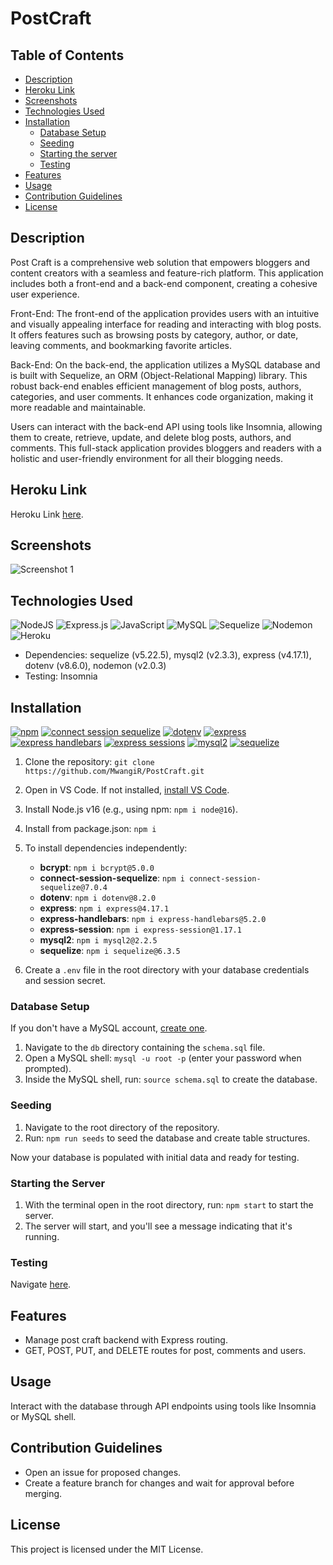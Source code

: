 # PostCraft

## Table of Contents

- [Description](#description)
- [Heroku Link](#heroku-link)
- [Screenshots](#screenshots)
- [Technologies Used](#technologies-used)
- [Installation](#installation)
  - [Database Setup](#database-setup)
  - [Seeding](#seeding)
  - [Starting the server](#starting-the-server)
  - [Testing](#testing)
- [Features](#features)
- [Usage](#usage)
- [Contribution Guidelines](#contribution-guidelines)
- [License](#license)

## Description

Post Craft is a comprehensive web solution that empowers bloggers and content creators with a seamless and feature-rich platform. This application includes both a front-end and a back-end component, creating a cohesive user experience.

Front-End: The front-end of the application provides users with an intuitive and visually appealing interface for reading and interacting with blog posts. It offers features such as browsing posts by category, author, or date, leaving comments, and bookmarking favorite articles.

Back-End: On the back-end, the application utilizes a MySQL database and is built with Sequelize, an ORM (Object-Relational Mapping) library. This robust back-end enables efficient management of blog posts, authors, categories, and user comments. It enhances code organization, making it more readable and maintainable.

Users can interact with the back-end API using tools like Insomnia, allowing them to create, retrieve, update, and delete blog posts, authors, and comments. This full-stack application provides bloggers and readers with a holistic and user-friendly environment for all their blogging needs.


## Heroku Link

Heroku Link [here](https://secret-caverns-70181-54b0d21b6c15.herokuapp.com).

## Screenshots

![Screenshot 1](./images/Screenshot.jpg)


## Technologies Used

![NodeJS](https://img.shields.io/badge/node.js-6DA55F?style=for-the-badge&logo=node.js&logoColor=white)
![Express.js](https://img.shields.io/badge/express.js-%23404d59.svg?style=for-the-badge&logo=express&logoColor=%2361DAFB)
![JavaScript](https://img.shields.io/badge/javascript-%23323330.svg?style=for-the-badge&logo=javascript&logoColor=%23F7DF1E)
![MySQL](https://img.shields.io/badge/mysql-%2300f.svg?style=for-the-badge&logo=mysql&logoColor=white)
![Sequelize](https://img.shields.io/badge/Sequelize-52B0E7?style=for-the-badge&logo=Sequelize&logoColor=white)
![Nodemon](https://img.shields.io/badge/NODEMON-%23323330.svg?style=for-the-badge&logo=nodemon&logoColor=%BBDEAD)
![Heroku](https://img.shields.io/badge/Heroku-Deployed-brightgreen?style=for-the-badge&logo=heroku)

- Dependencies: sequelize (v5.22.5), mysql2 (v2.3.3), express (v4.17.1), dotenv (v8.6.0), nodemon (v2.0.3)
- Testing: Insomnia

## Installation

[![npm](https://badgen.net/badge/bcrypt/v5.0.0/)](https://www.npmjs.com/package/bcrypt/v/5.0.0)
[![connect session sequelize](https://img.shields.io/badge/connect_session_sequelize-v7.0.4-green)](https://www.npmjs.com/package/connect-session-sequelize/v/7.0.4)
[![dotenv](https://img.shields.io/badge/dotenv-v8.2.0-red)](https://www.npmjs.com/package/dotenv/v/8.2.0)
[![express](https://img.shields.io/badge/express-v4.17.1-yellow)](https://www.npmjs.com/package/express/v/4.17.1)
[![express handlebars](https://img.shields.io/badge/express_handlebars-v5.2.0-seafoam)](https://www.npmjs.com/package/express-handlebars/v/5.2.0)
[![express sessions](https://img.shields.io/badge/express_sessions-v1.17.1-cyan)](https://www.npmjs.com/package/express-session/v/1.17.1)
[![mysql2](https://img.shields.io/badge/mysql2-v2.2.5-purple)](https://www.npmjs.com/package/mysql2/v/2.2.5)
[![sequelize](https://img.shields.io/badge/sequelize-v6.3.5-indigo)](https://www.npmjs.com/package/sequelize/v/6.3.5)

1. Clone the repository: `git clone https://github.com/MwangiR/PostCraft.git`
2. Open in VS Code. If not installed, [install VS Code](https://code.visualstudio.com/).
3. Install Node.js v16 (e.g., using npm: `npm i node@16`).
4. Install from package.json: `npm i`
5. To install dependencies independently:

   - **bcrypt**: `npm i bcrypt@5.0.0`
   - **connect-session-sequelize**: `npm i connect-session-sequelize@7.0.4`
   - **dotenv**: `npm i dotenv@8.2.0`
   - **express**: `npm i express@4.17.1`
   - **express-handlebars**: `npm i express-handlebars@5.2.0`
   - **express-session**: `npm i express-session@1.17.1`
   - **mysql2**: `npm i mysql2@2.2.5`
   - **sequelize**: `npm i sequelize@6.3.5`

6. Create a `.env` file in the root directory with your database credentials and session secret.

### Database Setup

If you don't have a MySQL account, [create one](https://dev.mysql.com/doc/mysql-installation-excerpt/5.7/en/).

1. Navigate to the `db` directory containing the `schema.sql` file.
2. Open a MySQL shell: `mysql -u root -p` (enter your password when prompted).
3. Inside the MySQL shell, run: `source schema.sql` to create the database.

### Seeding

1. Navigate to the root directory of the repository.
2. Run: `npm run seeds` to seed the database and create table structures.

Now your database is populated with initial data and ready for testing.

### Starting the Server

1. With the terminal open in the root directory, run: `npm start` to start the server.
2. The server will start, and you'll see a message indicating that it's running.

### Testing

Navigate [here](https://secret-caverns-70181-54b0d21b6c15.herokuapp.com).

## Features

- Manage post craft backend with Express routing.
- GET, POST, PUT, and DELETE routes for post, comments and users.


## Usage

Interact with the database through API endpoints using tools like Insomnia or MySQL shell.

## Contribution Guidelines

- Open an issue for proposed changes.
- Create a feature branch for changes and wait for approval before merging.

## License

This project is licensed under the MIT License.
